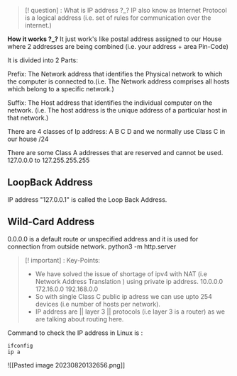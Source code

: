 > [! question] : What is IP address ?_?
 IP also know as Internet Protocol is a logical address (i.e. set of rules for communication over the internet.)

**How it works ?_?**
It just work's like postal address assigned to our House where 2 addresses are being combined (i.e. your address + area Pin-Code)


It is divided into 2 Parts:

Prefix: The Network address that identifies the Physical network to which the computer is connected to.(i.e. The Network address comprises all hosts which belong to a specific network.)

Suffix: The Host address that identifies the individual computer on the network.
(i.e. The host address is the unique address of a particular host in that network.)

There are 4 classes of Ip address:
A B C D and we normally use Class C in our house /24

There are some Class A addresses that are reserved and cannot be used.
127.0.0.0 to 127.255.255.255  

<h2>LoopBack Address</h2>
IP address "127.0.0.1" is called the Loop Back Address.

<h2>Wild-Card Address</h2>
0.0.0.0 is a default route or unspecified address and it is used for connection from outside network.
python3 -m http.server


> [! important] : Key-Points:
> - We have solved the issue of shortage of ipv4 with NAT (i.e Network Address Translation ) using private ip address. 10.0.0.0 172.16.0.0 192.168.0.0 
> - So with single Class C public ip adress we can use upto 254 devices (i.e number of hosts per network).
> - IP address are || layer 3 || protocols (i.e layer 3 is a router) as we are talking about routing here.

Command to check the IP address in Linux is :
```
ifconfig
ip a
```

![[Pasted image 20230820132656.png]]

